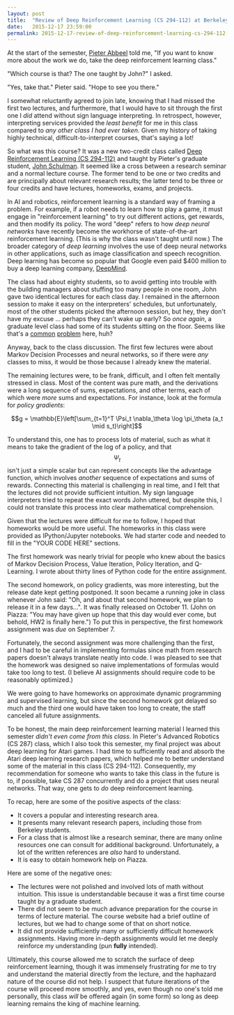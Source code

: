 ```yaml
---
layout: post
title:  "Review of Deep Reinforcement Learning (CS 294-112) at Berkeley"
date:   2015-12-17 23:59:00
permalink: 2015-12-17-review-of-deep-reinforcement-learning-cs-294-112-at-berkeley/
---
```


At the start of the semester, [Pieter Abbeel](http://www.cs.berkeley.edu/~pabbeel/) told me, "If you
want to know more about the work we do, take the deep reinforcement learning class."

"Which course is that? The one taught by John?" I asked.

"Yes, take that." Pieter said. "Hope to see you there."

I somewhat reluctantly agreed to join late, knowing that I had missed the first two lectures, and
furthermore, that I would have to sit through the first one I *did* attend without sign language
interpreting. In retrospect, however, interpreting services provided the *least benefit* for me in
this class compared to *any other class I had ever taken*. Given my history of taking highly
technical, difficult-to-interpret courses, that's saying a lot!

So what was this course? It was a new two-credit class called [Deep Reinforcement Learning (CS
294-112)](http://rll.berkeley.edu/deeprlcourse/) and taught by Pieter's graduate student, [John
Schulman](http://www.eecs.berkeley.edu/~joschu/).  It seemed like a cross between a research seminar
and a normal lecture course. The former tend to be one or two credits and are principally about
relevant research results; the latter tend to be three or four credits and have lectures, homeworks,
exams, and projects.

In AI and robotics, reinforcement learning is a standard way of framing a problem. For example, if a
robot needs to learn how to play a game, it must engage in "reinforcement learning" to try out
different actions, get rewards, and then modify its policy. The word "deep" refers to how *deep
neural networks* have recently become the workhorse of state-of-the-art reinforcement learning.
(This is why the class wasn't taught until now.) The broader category of *deep learning* involves
the use of deep neural networks in other applications, such as image classification and speech
recognition.  Deep learning has become so popular that Google even paid $400 million to buy a deep
learning company, [DeepMind](http://deepmind.com/).

The class had about eighty students, so to avoid getting into trouble with the building managers
about stuffing too many people in one room, John gave two identical lectures for each class day. I
remained in the afternoon session to make it easy on the interpreters' schedules, but unfortunately,
most of the other students picked the afternoon session, but hey, they don't have my excuse ...
perhaps they can't wake up early?  So *once again*, a graduate level class had some of its students
sitting on the floor.  Seems like that's a
[common](http://danieltakeshi.github.io/2014/12/30/review-of-statistical-learning-theory-cs-281a-at-berkeley/)
[problem](http://danieltakeshi.github.io/2015-05-31-review-computer-vision-berkeley/) here, huh?

Anyway, back to the class discussion. The first few lectures were about Markov Decision Processes
and neural networks, so if there were *any* classes to miss, it would be those because I already
knew the material.

The remaining lectures were, to be frank, difficult, and I often felt mentally stressed in class.
Most of the content was pure math, and the derivations were a long sequence of sums, expectations,
and other terms, each of which were *more* sums and expectations. For instance, look at the formula
for *policy gradients*:

$$g = \mathbb{E}\left[\sum_{t=1}^T \Psi_t \nabla_\theta \log \pi_\theta (a_t \mid s_t)\right]$$

To understand this, one has to process lots of material, such as what it means to take the gradient
of the log of a policy, and that $$\Psi_t$$ isn't just a simple scalar but can represent concepts
like the advantage function, which involves *another* sequence of expectations and sums of rewards.
Connecting this material is challenging in real time, and I felt that the lectures did not provide
sufficient intuition. My sign language interpreters tried to repeat the exact words John uttered,
but despite this, I could not translate this process into clear mathematical comprehension.

Given that the lectures were difficult for me to follow, I hoped that homeworks would be more
useful. The homeworks in this class were provided as IPython/Jupyter notebooks. We had starter code
and needed to fill in the "YOUR CODE HERE" sections.

The first homework was nearly trivial for people who knew about the basics of Markov Decision
Process, Value Iteration, Policy Iteration, and Q-Learning. I wrote about thirty lines of Python
code for the entire assignment.

The second homework, on policy gradients, was more interesting, but the release date kept getting
postponed. It soon became a running joke in class whenever John said: "Oh, and about that second
homework, we plan to release it in a few days...". It was finally released on October 11. (John on
Piazza: "You may have given up hope that this day would ever come, but behold, HW2 is finally
here.") To put this in perspective, the first homework assignment was *due* on September 7.

Fortunately, the second assignment was more challenging than the first, and I had to be careful in
implementing formulas since math from research papers doesn't always translate neatly into code.  I
was pleased to see that the homework was designed so naive implementations of formulas would take
too long to test. (I believe AI assignments should require code to be reasonably optimized.)

We were going to have homeworks on approximate dynamic programming and supervised learning, but
since the second homework got delayed so much and the third one would have taken too long to create,
the staff canceled all future assignments.

To be honest, the main deep reinforcement learning material I learned this semester *didn't even
come from this class*. In Pieter's Advanced Robotics (CS 287) class, which I also took this
semester, my final project was about deep learning for Atari games. I had time to sufficiently read
and absorb the Atari deep learning research papers, which helped me to better understand some of the
material in this class (CS 294-112). Consequently, my recommendation for someone who wants to take
this class in the future is to, if possible, take CS 287  concurrently and do a project that uses
neural networks. That way, one gets to *do* deep reinforcement learning.

To recap, here are some of the positive aspects of the class:

- It covers a popular and interesting research area.
- It presents many relevant research papers, including those from Berkeley students.
- For a class that is almost like a research seminar, there are many online resources one can
  consult for additional background. Unfortunately, a lot of the written references are *also* hard
  to understand.
- It is easy to obtain homework help on Piazza.

Here are some of the negative ones:

- The lectures were not polished and involved lots of math without intuition. This issue is
  understandable because it was a first time course taught by a graduate student.
- There did not seem to be much advance preparation for the course in terms of lecture material. The
  course website had a brief outline of lectures, but we had to change some of that on short notice.
- It did not provide sufficiently many or sufficiently difficult homework assignments. Having more
  in-depth assignments would let me deeply reinforce my understanding (pun **fully** intended).

Ultimately, this course allowed me to scratch the surface of deep reinforcement learning, though it
was immensely frustrating for me to try and understand the material directly from the lecture, and
the haphazard nature of the course did not help.  I suspect that future iterations of the course
will proceed more smoothly, and yes, even though no one's told me personally, this class *will* be
offered again (in some form) so long as deep learning remains the king of machine learning. 
